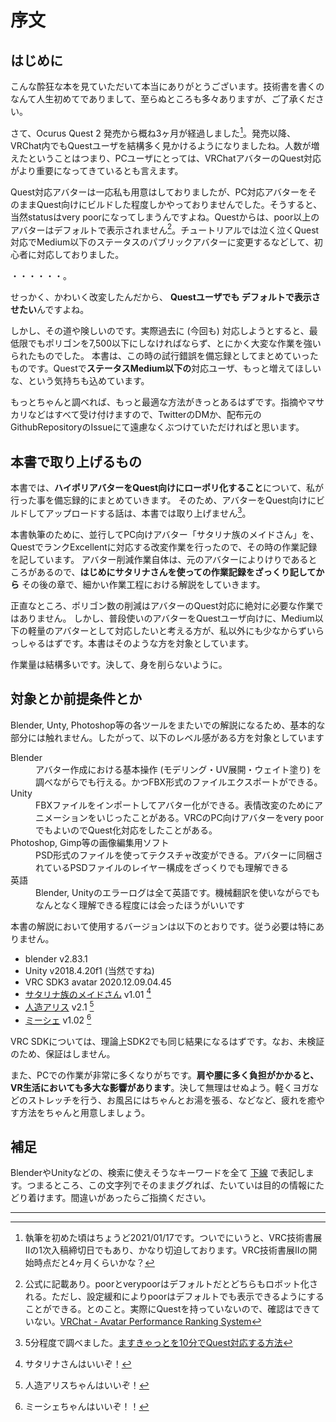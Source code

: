 # 序文

## はじめに

こんな酔狂な本を見ていただいて本当にありがとうございます。技術書を書くのなんて人生初めてでありまして、至らぬところも多々ありますが、ご了承ください。

さて、Ocurus Quest 2 発売から概ね3ヶ月が経過しました[^0-1]。発売以降、VRChat内でもQuestユーザを結構多く見かけるようになりましたね。人数が増えたということはつまり、PCユーザにとっては、VRChatアバターのQuest対応がより重要になってきているとも言えます。

Quest対応アバターは一応私も用意はしておりましたが、PC対応アバターをそのままQuest向けにビルドした程度しかやっておりませんでした。そうすると、当然statusはvery poorになってしまうんですよね。Questからは、poor以上のアバターはデフォルトで表示されません[^0-2]。チュートリアルでは泣く泣くQuest対応でMedium以下のステータスのパブリックアバターに変更するなどして、初心者に対応しておりました。


・・・・・・。

せっかく、かわいく改変したんだから、 **Questユーザでも デフォルトで表示させたい**んですよね。

しかし、その道や険しいのです。実際過去に (今回も) 対応しようとすると、最低限でもポリゴンを7,500以下にしなければならず、とにかく大変な作業を強いられたものでした。
本書は、この時の試行錯誤を備忘録としてまとめていったものです。Questで**ステータスMedium以下の**対応ユーザ、もっと増えてほしいな、という気持ちも込めています。

もっとちゃんと調べれば、もっと最適な方法がきっとあるはずです。指摘やマサカリなどはすべて受け付けますので、TwitterのDMか、配布元のGithubRepositoryのIssueにて遠慮なくぶつけていただければと思います。


[^0-1]: 執筆を初めた頃はちょうど2021/01/17です。ついでにいうと、VRC技術書展IIの1次入稿締切日でもあり、かなり切迫しております。VRC技術書展IIの開始時点だと4ヶ月くらいかな？
[^0-2]: 公式に記載あり。poorとverypoorはデフォルトだとどちらもロボット化される。ただし、設定緩和によりpoorはデフォルトでも表示できるようにすることができる。とのこと。実際にQuestを持っていないので、確認はできていない。[VRChat - Avatar Performance Ranking System](https://docs.vrchat.com/docs/avatar-performance-ranking-system)

## 本書で取り上げるもの

本書では、**ハイポリアバターをQuest向けにローポリ化すること**について、私が行った事を備忘録的にまとめていきます。
そのため、アバターをQuest向けにビルドしてアップロードする話は、本書では取り上げません[^0-3]。

本書執筆のために、並行してPC向けアバター「サタリナ族のメイドさん」を、QuestでランクExcellentに対応する改変作業を行ったので、その時の作業記録を記しています。
アバター削減作業自体は、元のアバターによりけりであるところがあるので、**はじめにサタリナさんを使っての作業記録をざっくり記してから** その後の章で、細かい作業工程における解説をしていきます。

正直なところ、ポリゴン数の削減はアバターのQuest対応に絶対に必要な作業ではありません。
しかし、普段使いのアバターをQuestユーザ向けに、Medium以下の軽量のアバターとして対応したいと考える方が、私以外にも少なからずいらっしゃるはずです。本書はそのような方を対象としています。

作業量は結構多いです。決して、身を削らないように。

[^0-3]: 5分程度で調べました。[ますきゃっとを10分でQuest対応する方法](https://docs.google.com/document/d/1H62CbygqgQJvLGSQ6o7b9zq0boQNLiuURYTkSOJOqeo/edit)

## 対象とか前提条件とか

Blender, Unty, Photoshop等の各ツールをまたいでの解説になるため、基本的な部分には触れません。したがって、以下のレベル感がある方を対象としています

<dl>
    <dt>Blender</dt>
    <dd> アバター作成における基本操作 (モデリング・UV展開・ウェイト塗り) を調べながらでも行える。かつFBX形式のファイルエクスポートができる。</dd>
    <dt>Unity</dt>
    <dd> FBXファイルをインポートしてアバター化ができる。表情改変のためにアニメーションをいじったことがある。VRCのPC向けアバターをvery poorでもよいのでQuest化対応をしたことがある。<dd>
    <dt> Photoshop, Gimp等の画像編集用ソフト </dt>
    <dd> PSD形式のファイルを使ってテクスチャ改変ができる。アバターに同梱されているPSDファイルのレイヤー構成をざっくりでも理解できる</dd>
    <dt> 英語 </dt>
    <dd> Blender, Unityのエラーログは全て英語です。機械翻訳を使いながらでもなんとなく理解できる程度には会ったほうがいいです </dd>
</dl>

本書の解説において使用するバージョンは以下のとおりです。従う必要は特にありません。

- blender v2.83.1
- Unity v2018.4.20f1 (当然ですね)
- VRC SDK3 avatar 2020.12.09.04.45
- [サタリナ族のメイドさん](https://booth.pm/ja/items/2589069) v1.01 [^0-4]
- [人造アリス](https://booth.pm/ja/items/1535711) v2.1 [^0-5]
- [ミーシェ](https://booth.pm/ja/items/1256087) v1.02 [^0-6]

VRC SDKについては、理論上SDK2でも同じ結果になるはずです。なお、未検証のため、保証はしません。

また、PCでの作業が非常に多くなりがちです。**肩や腰に多く負担がかかると、VR生活においても多大な影響があります**。決して無理はせぬよう。軽くヨガなどのストレッチを行う、お風呂にはちゃんとお湯を張る、などなど、疲れを癒やす方法をちゃんと用意しましょう。

[^0-4]: サタリナさんはいいぞ！
[^0-5]: 人造アリスちゃんはいいぞ！
[^0-6]: ミーシェちゃんはいいぞ！！

## 補足

BlenderやUnityなどの、検索に使えそうなキーワードを全て <u>下線</u> で表記します。つまるところ、この文字列でそのままググれば、たいていは目的の情報にたどり着けます。間違いがあったらご指摘ください。

---
<div style="page-break-before:always"/>
